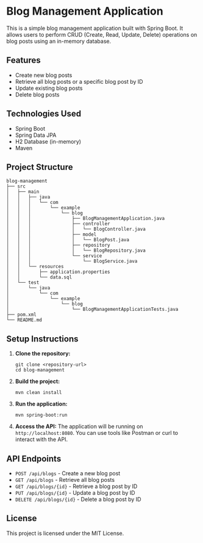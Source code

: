# Blog Management Application

This is a simple blog management application built with Spring Boot. It allows users to perform CRUD (Create, Read, Update, Delete) operations on blog posts using an in-memory database.

## Features

- Create new blog posts
- Retrieve all blog posts or a specific blog post by ID
- Update existing blog posts
- Delete blog posts

## Technologies Used

- Spring Boot
- Spring Data JPA
- H2 Database (in-memory)
- Maven

## Project Structure

```
blog-management
├── src
│   ├── main
│   │   ├── java
│   │   │   └── com
│   │   │       └── example
│   │   │           └── blog
│   │   │               ├── BlogManagementApplication.java
│   │   │               ├── controller
│   │   │               │   └── BlogController.java
│   │   │               ├── model
│   │   │               │   └── BlogPost.java
│   │   │               ├── repository
│   │   │               │   └── BlogRepository.java
│   │   │               └── service
│   │   │                   └── BlogService.java
│   │   └── resources
│   │       ├── application.properties
│   │       └── data.sql
│   └── test
│       └── java
│           └── com
│               └── example
│                   └── blog
│                       └── BlogManagementApplicationTests.java
├── pom.xml
└── README.md
```

## Setup Instructions

1. **Clone the repository:**
   ```
   git clone <repository-url>
   cd blog-management
   ```

2. **Build the project:**
   ```
   mvn clean install
   ```

3. **Run the application:**
   ```
   mvn spring-boot:run
   ```

4. **Access the API:**
   The application will be running on `http://localhost:8080`. You can use tools like Postman or curl to interact with the API.

## API Endpoints

- `POST /api/blogs` - Create a new blog post
- `GET /api/blogs` - Retrieve all blog posts
- `GET /api/blogs/{id}` - Retrieve a blog post by ID
- `PUT /api/blogs/{id}` - Update a blog post by ID
- `DELETE /api/blogs/{id}` - Delete a blog post by ID

## License

This project is licensed under the MIT License.